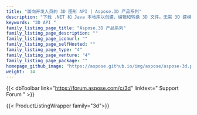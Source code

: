 ```yaml
---
title: "面向开发人员的 3D 图形 API | Aspose.3D 产品系列"
description: "下载 .NET 和 Java 本地库以创建、编辑和转换 3D 文件。无需 3D 建模软件。使用几何体、场景层次、共享或分割网格、动画对象、添加目标相机等等。"
keywords: "3D API "
family_listing_page_title: "Aspose.3D 产品系列"
family_listing_page_description: ""
family_listing_page_iconurl: ""
family_listing_page_selfHosted: ""
family_listing_page_type: "4"
family_listing_page_venture: "4"
family_listing_page_package: ""
homepage_github_image: "https://aspose.github.io/img/aspose/aspose-3d.png"
weight:  14
---
```


{{< dbToolbar link="https://forum.aspose.com/c/3d" linktext=" Support Forum " >}}

{{< ProductListingWrapper family="3d">}}

